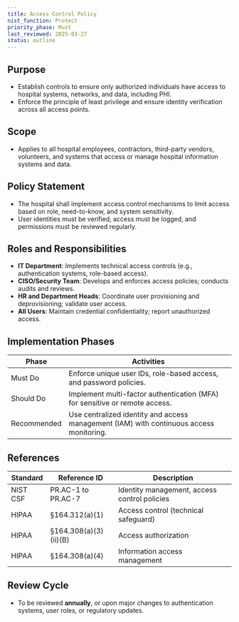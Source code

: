 ```yaml
---
title: Access Control Policy
nist_function: Protect
priority_phase: Must
last_reviewed: 2025-03-27
status: outline
---
```


## Purpose
- Establish controls to ensure only authorized individuals have access to hospital systems, networks, and data, including PHI.
- Enforce the principle of least privilege and ensure identity verification across all access points.

## Scope
- Applies to all hospital employees, contractors, third-party vendors, volunteers, and systems that access or manage hospital information systems and data.

## Policy Statement
- The hospital shall implement access control mechanisms to limit access based on role, need-to-know, and system sensitivity.
- User identities must be verified, access must be logged, and permissions must be reviewed regularly.

## Roles and Responsibilities
- **IT Department**: Implements technical access controls (e.g., authentication systems, role-based access).
- **CISO/Security Team**: Develops and enforces access policies; conducts audits and reviews.
- **HR and Department Heads**: Coordinate user provisioning and deprovisioning; validate user access.
- **All Users**: Maintain credential confidentiality; report unauthorized access.

## Implementation Phases

| Phase        | Activities                                                                 |
|--------------|-----------------------------------------------------------------------------|
| Must Do      | Enforce unique user IDs, role-based access, and password policies.         |
| Should Do    | Implement multi-factor authentication (MFA) for sensitive or remote access. |
| Recommended  | Use centralized identity and access management (IAM) with continuous access monitoring. |

## References

| Standard | Reference ID           | Description                                   |
|----------|------------------------|-----------------------------------------------|
| NIST CSF | PR.AC-1 to PR.AC-7      | Identity management, access control policies   |
| HIPAA    | §164.312(a)(1)          | Access control (technical safeguard)           |
| HIPAA    | §164.308(a)(3)(ii)(B)   | Access authorization                          |
| HIPAA    | §164.308(a)(4)          | Information access management                 |

## Review Cycle
- To be reviewed **annually**, or upon major changes to authentication systems, user roles, or regulatory updates.
